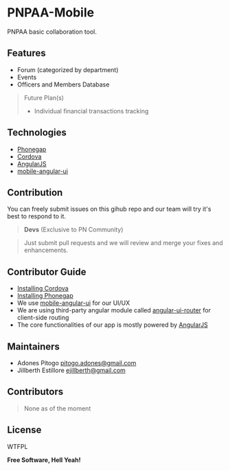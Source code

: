 PNPAA-Mobile
============

PNPAA basic collaboration tool.

Features
---------
- Forum (categorized by department)
- Events
- Officers and Members Database

> Future Plan(s)
> - Individual financial transactions tracking

Technologies
------------
- [Phonegap](http://phonegap.com)
- [Cordova](http://cordova.apache.org/)
- [AngularJS](https://angularjs.org/)
- [mobile-angular-ui](http://mobileangularui.com/docs/)

Contribution
-----------

You can freely submit issues on this gihub repo and our team will try it's best to respond to it.

> <b>Devs</b> (Exclusive to PN Community)

> Just submit pull requests and we will review and merge your fixes and enhancements.


Contributor Guide
----------------------
 - [Installing Cordova](http://cordova.apache.org/docs/en/3.5.0/guide_cli_index.md.html#The%20Command-Line%20Interface)
 - [Installing Phonegap](http://phonegap.com/install/)
 - We use [mobile-angular-ui](http://mobileangularui.com/docs/) for our UI/UX
 - We are using third-party angular module called [angular-ui-router](http://angular-ui.github.io/ui-router/) for client-side routing
 - The core functionalities of our app is mostly powered by [AngularJS](https://docs.angularjs.org/tutorial)



Maintainers
------------

- Adones Pitogo <pitogo.adones@gmail.com>
- Jillberth Estillore <ejillberth@gmail.com>

Contributors
-----------
> None as of the moment

License
----------

WTFPL

**Free Software, Hell Yeah!**
